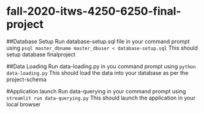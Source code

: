 # fall-2020-itws-4250-6250-final-project

##Database Setup
Run database-setup.sql file in your command prompt using
`psql master_dbname master_dbuser < database-setup.sql`
This should setup database finalproject

##Data Loading
Run data-loading.py in you command prompt using
`python data-loading.py`
This should load the data into your database as per the project-schema

#Application launch
Run data-querying in your command prompt using
`streamlit run data-querying.py`
This should launch the application in your local browser
